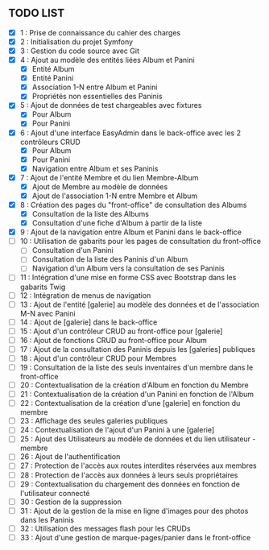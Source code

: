 ## TODO LIST

- [x] 1 : Prise de connaissance du cahier des charges
- [x] 2 : Initialisation du projet Symfony
- [x] 3 : Gestion du code source avec Git
- [x] 4 : Ajout au modèle des entités liées Album et Panini
    - [x] Entité Album
    - [x] Entité Panini
    - [x] Association 1-N entre Album et Panini
    - [x] Propriétés non essentielles des Paninis
- [x] 5 : Ajout de données de test chargeables avec fixtures
    - [x] Pour Album
    - [x] Pour Panini
- [x] 6 : Ajout d'une interface EasyAdmin dans le back-office avec les 2 contrôleurs CRUD
    - [x] Pour Album
    - [x] Pour Panini
    - [x] Navigation entre Album et ses Paninis
- [x] 7 : Ajout de l'entité Membre et du lien Membre-Album
    - [x] Ajout de Membre au modèle de données
    - [x] Ajout de l'association 1-N entre Membre et Album
- [x] 8 : Création des pages du "front-office" de consultation des Albums
    - [x] Consultation de la liste des Albums
    - [x] Consultation d'une fiche d'Album à partir de la liste
- [x] 9 : Ajout de la navigation entre Album et Panini dans le back-office
- [ ] 10 : Utilisation de gabarits pour les pages de consultation du front-office
    - [ ] Consultation d'un Panini
    - [ ] Consultation de la liste des Paninis d'un Album
    - [ ] Navigation d'un Album vers la consultation de ses Paninis
- [ ] 11 : Intégration d'une mise en forme CSS avec Bootstrap dans les gabarits Twig
- [ ] 12 : Intégration de menus de navigation
- [ ] 13 : Ajout de l'entité [galerie] au modèle des données et de l'association M-N avec Panini
- [ ] 14 : Ajout de [galerie] dans le back-office
- [ ] 15 : Ajout d'un contrôleur CRUD au front-office pour [galerie]
- [ ] 16 : Ajout de fonctions CRUD au front-office pour Album
- [ ] 17 : Ajout de la consultation des Paninis depuis les [galeries] publiques
- [ ] 18 : Ajout d'un contrôleur CRUD pour Membres
- [ ] 19 : Consultation de la liste des seuls inventaires d'un membre dans le front-office
- [ ] 20 : Contextualisation de la création d'Album en fonction du Membre
- [ ] 21 : Contextualisation de la création d'un Panini en fonction de l'Album
- [ ] 22 : Contextualisation de la création d'une [galerie] en fonction du membre
- [ ] 23 : Affichage des seules galeries publiques
- [ ] 24 : Contextualisation de l'ajout d'un Panini à une [galerie]
- [ ] 25 : Ajout des Utilisateurs au modèle de données et du lien utilisateur - membre
- [ ] 26 : Ajout de l'authentification
- [ ] 27 : Protection de l'accès aux routes interdites réservées aux membres
- [ ] 28 : Protection de l'accès aux données à leurs seuls propriétaires
- [ ] 29 : Contextualisation du chargement des données en fonction de l'utilisateur connecté
- [ ] 30 : Gestion de la suppression
- [ ] 31 : Ajout de la gestion de la mise en ligne d'images pour des photos dans les Paninis
- [ ] 32 : Utilisation des messages flash pour les CRUDs
- [ ] 33 : Ajout d'une gestion de marque-pages/panier dans le front-office
